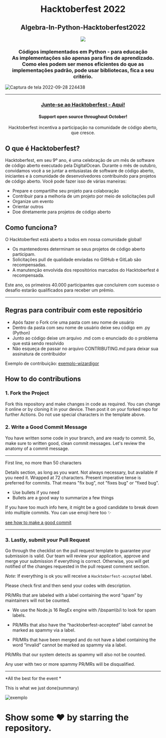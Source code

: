 <h1 align="center"> Hacktoberfest 2022 </h1>
<h2 align="center">Algebra-In-Python-Hacktoberfest2022</h2>

<p align="center"><img src="https://www.python.org/static/img/python-logo@2x.png"></p>
<h3 align="center">Códigos implementados em Python - para educação</br>
As implementações são apenas para fins de aprendizado. Como eles podem ser menos eficientes do que as implementações padrão, pode usar bibliotecas, fica a seu critério. </h3>

![Captura de tela 2022-09-28 224438](https://user-images.githubusercontent.com/51889513/192919634-427409a7-307e-4bdb-bccd-518b5f706dfb.jpg)

***
<h3 align="center">
    <a href="https://hacktoberfest.com/" target="_blank">
        Junte-se ao Hacktoberfest - Aqui! 
    </a>
</h3>


<h4 align="center">Support open source throughout October!</h4>
<p align="center">Hacktoberfest incentiva a participação na comunidade de código aberto, que cresce.</p>

## O que é Hacktoberfest?

Hacktoberfest, em seu 9º ano, é uma celebração de um mês de software de código aberto executado pela DigitalOcean. Durante o mês de outubro, convidamos você a se juntar a entusiastas de software de código aberto, iniciantes e à comunidade de desenvolvedores contribuindo para projetos de código aberto. Você pode fazer isso de várias maneiras:

- Prepare e compartilhe seu projeto para colaboração
- Contribuir para a melhoria de um projeto por meio de solicitações pull
- Organize um evento
- Orientar outros
- Doe diretamente para projetos de código aberto


## Como funciona?
O Hacktoberfest está aberto a todos em nossa comunidade global!
- Os mantenedores determinam se seus projetos de código aberto participam.
- Solicitações pull de qualidade enviadas no GitHub e GitLab são recompensadas.
- A manutenção envolvida dos repositórios marcados do Hacktoberfest é recompensada.


Este ano, os primeiros 40.000 participantes que concluírem com sucesso o desafio estarão qualificados para receber um prêmio.

***
## Regras para contribuir com este repositório

-  Após fazer o Fork crie uma pasta com seu nome de usuário
-  Dentro da pasta com seu nome de usuário deixe seu código em .py (Python)
-  Junto ao código deixe um arquivo .md com o enunciado do o problema que está sendo resolvido
-  Não esqueça de passar no arquivo CONTRIBUTING.md para deixar sua assinatura de contribuidor

Exemplo de contribuição: [exemplo-wizardigor](https://github.com/wizardigor/Algebra-In-Python-Hacktoberfest2022/tree/main/exemplo-wizardigor)

## How to do contributions 

### 1. Fork the Project
Fork this repository and make changes in code as required. You can change it online or by cloning it in your device. Then post it on your forked repo for further Actions. Do not use special characters in the template above.

### 2. Write a Good Commit Message
You have written some code in your branch, and are ready to commit. So, make sure to written good, clean commit messages. Let's review the anatomy of a commit message.


---
First line, no more than 50 characters

Details section, as long as you want. Not always necessary, but
available if you need it. Wrapped at 72 characters. Present imperative
tense is preferred for commits. That means "fix bug", not "fixes bug" or
"fixed bug".

- Use bullets if you need
- Bullets are a good way to summarize a few things

If you have too much info here, it might be a good candidate to break
down into multiple commits. You can use emoji here too :sparkles:

<a href="https://github.com/wizardigor/bom-commit" target="_blank">
  see how to make a good commit
</a>
    
---


### 3. Lastly, submit your Pull Request
Go through the checklist on the pull request template to guarantee your submission is valid. Our team will review your application, approve and merge your submission if everything is correct. Otherwise, you will get notified of the changes requested in the pull request comment section.

*Note:* If everything is ok you will receive a `Hacktoberfest-accepted` label.

Please check first and then send your codes with description.

PR/MRs that are labeled with a label containing the word “spam” by maintainers will not be counted.

- We use the Node.js 16 RegEx engine with /\bspam\b/i to look for spam labels.

- PR/MRs that also have the “hacktoberfest-accepted” label cannot be marked as spammy via a label.

- PR/MRs that have been merged and do not have a label containing the word “invalid” cannot be marked as spammy via a label.

PR/MRs that our system detects as spammy will also not be counted.

Any user with two or more spammy PR/MRs will be disqualified.

---

*All the best for the event *

This is what we just done(summary)

![exemplo](https://user-images.githubusercontent.com/51889513/139121739-888ff80d-1038-49a1-b3b0-fb52faba595a.png)


# Show some ❤ by starring the repository.

